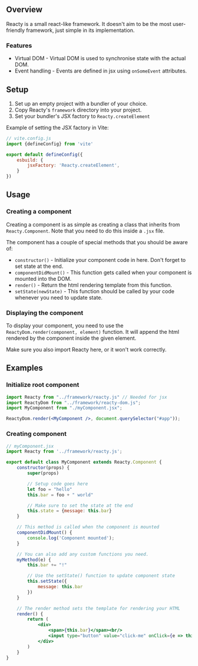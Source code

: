 ## Overview

Reacty is a small react-like framework. 
It doesn't aim to be the most user-friendly framework, just simple in its implementation.

### Features
- Virtual DOM - Virtual DOM is used to synchronise state with the actual DOM.
- Event handling - Events are defined in jsx using `onSomeEvent` attributes.

## Setup

1. Set up an empty project with a bundler of your choice.
2. Copy Reacty's `framework` directory into your project.
3. Set your bundler's JSX factory to `Reacty.createElement`

Example of setting the JSX factory in Vite:

```js
// vite.config.js
import {defineConfig} from 'vite'

export default defineConfig({
	esbuild: {
		jsxFactory: 'Reacty.createElement',
	}
})
```

## Usage
### Creating a component

Creating a component is as simple as creating a class that inherits from `Reacty.Component`. Note that you need to do
this inside a `.jsx` file.

The component has a couple of special methods that you should be aware of:
- `constructor()` - Initialize your component code in here. Don't forget to set state at the end.
- `componentDidMount()` - This function gets called when your component is mounted into the DOM.
- `render()` - Return the html rendering template from this function.
- `setState(newState)` - This function should be called by your code whenever you need to update state.

### Displaying the component
To display your component, you need to use the `ReactyDom.render(component, element)` function. 
It will append the html rendered by the component inside the given element.

Make sure you also import Reacty here, or it won't work correctly.

## Examples
### Initialize root component
```jsx
import Reacty from "../framework/reacty.js" // Needed for jsx
import ReactyDom from "../framework/reacty-dom.js";
import MyComponent from "./myComponent.jsx";

ReactyDom.render(<MyComponent />, document.querySelector("#app"));
```

### Creating component
```jsx
// myComponent.jsx
import Reacty from '../framework/reacty.js';

export default class MyComponent extends Reacty.Component {
	constructor(props) {
		super(props)

		// Setup code goes here
		let foo = "hello"
		this.bar = foo + " world"

		// Make sure to set the state at the end
		this.state = {message: this.bar}
	}

	// This method is called when the component is mounted
	componentDidMount() {
		console.log('Component mounted');
	}

	// You can also add any custom functions you need.
	myMethod(e) {
		this.bar += "!"

		// Use the setState() function to update component state
		this.setState({
			message: this.bar
		})
	}

	// The render method sets the template for rendering your HTML
	render() {
		return (
			<div>
				<span>{this.bar}</span><br/>
				<input type="button" value="click-me" onClick={e => this.myMethod(e)} />
			</div>
		)
	}
}
```